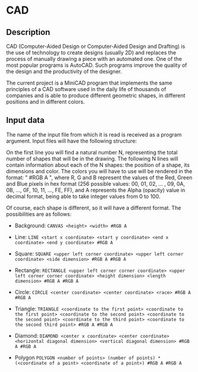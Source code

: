# CAD

## Description
CAD (Computer-Aided Design or Computer-Aided Design and Drafting) is the use of technology to create designs (usually 2D) and replaces the process of manually drawing a piece with an automated one. One of the most popular programs is AutoCAD. Such programs improve the quality of the design and the productivity of the designer.

The current project is a MiniCAD program that implements the same principles of a CAD software used in the daily life of thousands of companies and is able to produce different geometric shapes, in different positions and in different colors.

## Input data
The name of the input file from which it is read is received as a program argument. Input files will have the following structure:

On the first line you will find a natural number N, representing the total number of shapes that will be in the drawing.
The following N lines will contain information about each of the N shapes: the position of a shape, its dimensions and color.
The colors you will have to use will be rendered in the format: " #RGB A ", where R, G and B represent the values of the Red, Green and Blue pixels in hex format (256 possible values: 00, 01, 02, ... , 09, 0A, 0B, ..., 0F, 10, 11, ..., FE, FF), and A represents the Alpha (opacity) value in decimal format, being able to take integer values from 0 to 100.

Of course, each shape is different, so it will have a different format. The possibilities are as follows:

* Background:
`CANVAS <height> <width> #RGB A`

* Line:
`LINE <start x coordinate> <start y coordinate> <end x coordinate> <end y coordinate> #RGB A`

* Square:
`SQUARE <upper left corner coordinate> <upper left corner coordinate> <side dimension> #RGB A #RGB A`

* Rectangle:
`RECTANGLE <upper left corner corner coordinate> <upper left corner corner coordinate> <height dimension> <length dimension> #RGB A #RGB A`

* Circle:
`CIRCLE <center coordinate> <center coordinate> <race> #RGB A #RGB A`

* Triangle:
`TRIANGLE <coordinate to the first point> <coordinate to the first point> <coordinate to the second point> <coordinate to the second point> <coordinate to the third point> <coordinate to the second third point> #RGB A #RGB A`

* Diamond:
`DIAMOND <center x coordinate> <center coordinate> <horizontal diagonal dimension> <vertical diagonal dimension> #RGB A #RGB A`

* Polygon
`POLYGON <number of points> (number of points) * (<coordinate of a point> <coordinate of a point>) #RGB A #RGB A`
